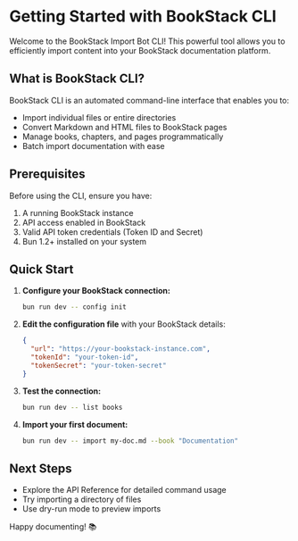 # Getting Started with BookStack CLI

Welcome to the BookStack Import Bot CLI! This powerful tool allows you to efficiently import content into your BookStack documentation platform.

## What is BookStack CLI?

BookStack CLI is an automated command-line interface that enables you to:

- Import individual files or entire directories
- Convert Markdown and HTML files to BookStack pages
- Manage books, chapters, and pages programmatically
- Batch import documentation with ease

## Prerequisites

Before using the CLI, ensure you have:

1. A running BookStack instance
2. API access enabled in BookStack
3. Valid API token credentials (Token ID and Secret)
4. Bun 1.2+ installed on your system

## Quick Start

1. **Configure your BookStack connection:**
   ```bash
   bun run dev -- config init
   ```

2. **Edit the configuration file** with your BookStack details:
   ```json
   {
     "url": "https://your-bookstack-instance.com",
     "tokenId": "your-token-id", 
     "tokenSecret": "your-token-secret"
   }
   ```

3. **Test the connection:**
   ```bash
   bun run dev -- list books
   ```

4. **Import your first document:**
   ```bash
   bun run dev -- import my-doc.md --book "Documentation"
   ```

## Next Steps

- Explore the API Reference for detailed command usage
- Try importing a directory of files
- Use dry-run mode to preview imports

Happy documenting! 📚
